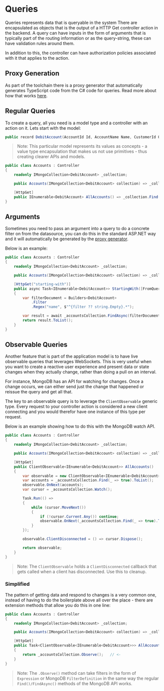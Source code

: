 # Queries

Queries represents data that is queryable in the system
There are encapsulated as objects that is the output of a HTTP Get controller action in the backend.
A query can have inputs in the form of arguments that is typically part of the routing information or as the query-string,
these can have validation rules around them.

In addition to this, the controller can have authorization policies associated with it that applies to the action.

## Proxy Generation

As part of the toolchain there is a proxy generator that automatically generates TypeScript code from the C# code for
queries. Read more about how that works [here](../frontend/cqrs/proxy-generation.md).

## Regular Queries

To create a query, all you need is a model type and a controller with an action on it.
Lets start with the model:

```csharp
public record DebitAccount(AccountId Id, AccountName Name, CustomerId Owner, double Balance);
```

> Note: This particular model represents its values as concepts - a value type encapsulation that
> makes us not use primitives - thus creating clearer APIs and models.

```csharp
public class Accounts : Controller
{
    readonly IMongoCollection<DebitAccount> _collection;

    public Accounts(IMongoCollection<DebitAccount> collection) => _collection = collection;

    [HttpGet]
    public IEnumerable<DebitAccount> AllAccounts() => _collection.Find(_ => true).ToList();
}
```

## Arguments

Sometimes you need to pass an argument into a query to do a concrete filter on from the datasource,
you can do this in the standard ASP.NET way and it will automatically be generated by the
[proxy generator](../frontend/cqrs/proxy-generation.md).

Below is an example:

```csharp
public class Accounts : Controller
{
    readonly IMongoCollection<DebitAccount> _collection;

    public Accounts(IMongoCollection<DebitAccount> collection) => _collection = collection;

    [HttpGet("starting-with")]
    public async Task<IEnumerable<DebitAccount>> StartingWith([FromQuery] string? filter)
    {
        var filterDocument = Builders<DebitAccount>
            .Filter
            .Regex("name", $"^{filter ?? string.Empty}.*");

        var result = await _accountsCollection.FindAsync(filterDocument);
        return result.ToList();
    }
}
```

## Observable Queries

Another feature that is part of the application model is to have live observable queries
that leverages WebSockets. This is very useful when you want to create a reactive
user experience and present data or state changes when they actually change, rather
than doing a pull on an interval.

For instance, MongoDB has an API for watching for changes. Once a change occurs,
we can either send just the change that happened or reissue the query and get all that.

The key to an observable query is to leverage the `ClientObservable` generic type.
Every request to your controller action is considered a new client connecting and
you would therefor have one instance of this type per request.

Below is an example showing how to do this with the MongoDB watch API.

```csharp
public class Accounts : Controller
{
    readonly IMongoCollection<DebitAccount> _collection;

    public Accounts(IMongoCollection<DebitAccount> collection) => _collection = collection;

    [HttpGet]
    public ClientObservable<IEnumerable<DebitAccount>> AllAccounts()
    {
        var observable = new ClientObservable<IEnumerable<DebitAccount>>();
        var accounts = _accountsCollection.Find(_ => true).ToList();
        observable.OnNext(accounts);
        var cursor = _accountsCollection.Watch();

        Task.Run(() =>
        {
            while (cursor.MoveNext())
            {
                if (!cursor.Current.Any()) continue;
                observable.OnNext(_accountsCollection.Find(_ => true).ToList());
            }
        });

        observable.ClientDisconnected = () => cursor.Dispose();

        return observable;
    }
}
```

> Note: The `ClientObservable` holds a `ClientDisconnected` callback that gets called when a client
> has disconnected. Use this to cleanup.

### Simplified

The pattern of getting data and respond to changes is a very common one, instead of having to
do the boilerplate above all over the place - there are extension methods that allow you do this
in one line:

```csharp
public class Accounts : Controller
{
    readonly IMongoCollection<DebitAccount> _collection;

    public Accounts(IMongoCollection<DebitAccount> collection) => _collection = collection;

    [HttpGet]
    public Task<ClientObservable<IEnumerable<DebitAccount>>> AllAccounts()
    {
        return _accountsCollection.Observe();   // <-
    }
}
```

> Note: The `.Observe()` method can take filters in the form of `Expression` or MongoDB `FilterDefinition`
> in the same way the regular `Find()/FindAsync()` methods of the MongoDB API works.
